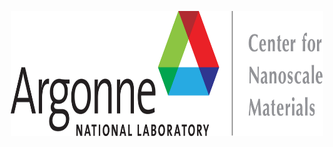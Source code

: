 <p style="text-align:center;"> <img src="/assets/imgs/anl_cnm_logo.jpg" width="500" height="200"></p>


